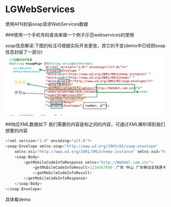# LGWebServices
使用AFN封装soap请求WebServices数据

###使用一个手机号码查询来做一个例子示范webservices的使用

soap信息解读:下图的标注可根据实际开发更改，其它的不变(demo中已经把soap信息封装了一部分)
![soap信息解读](https://github.com/likanjie/image/blob/master/soap.png?raw=true)

##响应XML数据如下 我们需要的内容是<getMobileCodeInfoResult>和</getMobileCodeInfoResult>之间的内容，可通过XML解析得到我们想要的内容
```Objective-C
<?xml version="1.0" encoding="utf-8"?>
<soap:Envelope xmlns:soap="http://www.w3.org/2003/05/soap-envelope"
    xmlns:xsi="http://www.w3.org/2001/XMLSchema-instance" xmlns:xsd="http://www.w3.org/2001/XMLSchema">
    <soap:Body>
        <getMobileCodeInfoResponse xmlns="http://WebXml.com.cn/">
            <getMobileCodeInfoResult>1234567890：广东 中山 广东移动全球通卡
            </getMobileCodeInfoResult>
        </getMobileCodeInfoResponse>
    </soap:Body>
</soap:Envelope>
```
具体看demo

